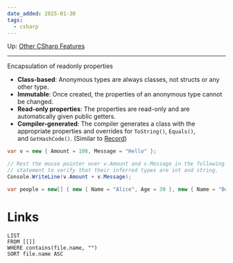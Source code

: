 ```yaml
---
date_added: 2025-01-30
tags:
  - csharp
---
```

Up: [Other CSharp Features](Other%20CSharp%20Features.md)
___
 Encapsulation of readonly properties

- **Class-based**: Anonymous types are always classes, not structs or any other type.
- **Immutable**: Once created, the properties of an anonymous type cannot be changed.
- **Read-only properties**: The properties are read-only and are automatically given public getters.
- **Compiler-generated**: The compiler generates a class with the appropriate properties and overrides for `ToString()`, `Equals()`, and `GetHashCode()`. (Similar to [Record](Record.md))
 ```cs
 var v = new { Amount = 108, Message = "Hello" };

// Rest the mouse pointer over v.Amount and v.Message in the following
// statement to verify that their inferred types are int and string.
Console.WriteLine(v.Amount + v.Message);
```

```cs
var people = new[] { new { Name = "Alice", Age = 30 }, new { Name = "Bob", Age = 25 } }; var names = people.Select(person => new { person.Name });
```
# Links
```dataview
LIST
FROM [[]]
WHERE contains(file.name, "")
SORT file.name ASC
```
